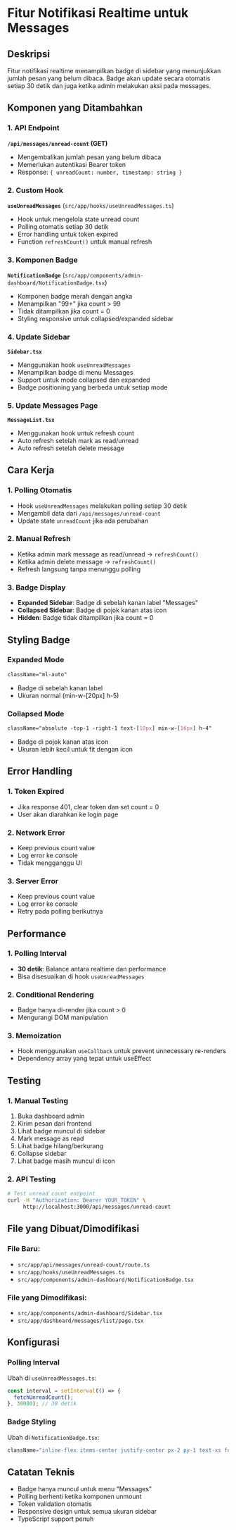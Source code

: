 # Fitur Notifikasi Realtime untuk Messages

## Deskripsi
Fitur notifikasi realtime menampilkan badge di sidebar yang menunjukkan jumlah pesan yang belum dibaca. Badge akan update secara otomatis setiap 30 detik dan juga ketika admin melakukan aksi pada messages.

## Komponen yang Ditambahkan

### 1. API Endpoint
**`/api/messages/unread-count` (GET)**
- Mengembalikan jumlah pesan yang belum dibaca
- Memerlukan autentikasi Bearer token
- Response: `{ unreadCount: number, timestamp: string }`

### 2. Custom Hook
**`useUnreadMessages`** (`src/app/hooks/useUnreadMessages.ts`)
- Hook untuk mengelola state unread count
- Polling otomatis setiap 30 detik
- Error handling untuk token expired
- Function `refreshCount()` untuk manual refresh

### 3. Komponen Badge
**`NotificationBadge`** (`src/app/components/admin-dashboard/NotificationBadge.tsx`)
- Komponen badge merah dengan angka
- Menampilkan "99+" jika count > 99
- Tidak ditampilkan jika count = 0
- Styling responsive untuk collapsed/expanded sidebar

### 4. Update Sidebar
**`Sidebar.tsx`**
- Menggunakan hook `useUnreadMessages`
- Menampilkan badge di menu Messages
- Support untuk mode collapsed dan expanded
- Badge positioning yang berbeda untuk setiap mode

### 5. Update Messages Page
**`MessageList.tsx`**
- Menggunakan hook untuk refresh count
- Auto refresh setelah mark as read/unread
- Auto refresh setelah delete message

## Cara Kerja

### 1. Polling Otomatis
- Hook `useUnreadMessages` melakukan polling setiap 30 detik
- Mengambil data dari `/api/messages/unread-count`
- Update state `unreadCount` jika ada perubahan

### 2. Manual Refresh
- Ketika admin mark message as read/unread → `refreshCount()`
- Ketika admin delete message → `refreshCount()`
- Refresh langsung tanpa menunggu polling

### 3. Badge Display
- **Expanded Sidebar**: Badge di sebelah kanan label "Messages"
- **Collapsed Sidebar**: Badge di pojok kanan atas icon
- **Hidden**: Badge tidak ditampilkan jika count = 0

## Styling Badge

### Expanded Mode
```css
className="ml-auto"
```
- Badge di sebelah kanan label
- Ukuran normal (min-w-[20px] h-5)

### Collapsed Mode
```css
className="absolute -top-1 -right-1 text-[10px] min-w-[16px] h-4"
```
- Badge di pojok kanan atas icon
- Ukuran lebih kecil untuk fit dengan icon

## Error Handling

### 1. Token Expired
- Jika response 401, clear token dan set count = 0
- User akan diarahkan ke login page

### 2. Network Error
- Keep previous count value
- Log error ke console
- Tidak mengganggu UI

### 3. Server Error
- Keep previous count value
- Log error ke console
- Retry pada polling berikutnya

## Performance

### 1. Polling Interval
- **30 detik**: Balance antara realtime dan performance
- Bisa disesuaikan di hook `useUnreadMessages`

### 2. Conditional Rendering
- Badge hanya di-render jika count > 0
- Mengurangi DOM manipulation

### 3. Memoization
- Hook menggunakan `useCallback` untuk prevent unnecessary re-renders
- Dependency array yang tepat untuk useEffect

## Testing

### 1. Manual Testing
1. Buka dashboard admin
2. Kirim pesan dari frontend
3. Lihat badge muncul di sidebar
4. Mark message as read
5. Lihat badge hilang/berkurang
6. Collapse sidebar
7. Lihat badge masih muncul di icon

### 2. API Testing
```bash
# Test unread count endpoint
curl -H "Authorization: Bearer YOUR_TOKEN" \
     http://localhost:3000/api/messages/unread-count
```

## File yang Dibuat/Dimodifikasi

### File Baru:
- `src/app/api/messages/unread-count/route.ts`
- `src/app/hooks/useUnreadMessages.ts`
- `src/app/components/admin-dashboard/NotificationBadge.tsx`

### File yang Dimodifikasi:
- `src/app/components/admin-dashboard/Sidebar.tsx`
- `src/app/dashboard/messages/list/page.tsx`

## Konfigurasi

### Polling Interval
Ubah di `useUnreadMessages.ts`:
```typescript
const interval = setInterval(() => {
  fetchUnreadCount();
}, 30000); // 30 detik
```

### Badge Styling
Ubah di `NotificationBadge.tsx`:
```typescript
className="inline-flex items-center justify-center px-2 py-1 text-xs font-bold leading-none text-white bg-red-500 rounded-full min-w-[20px] h-5"
```

## Catatan Teknis

- Badge hanya muncul untuk menu "Messages"
- Polling berhenti ketika komponen unmount
- Token validation otomatis
- Responsive design untuk semua ukuran sidebar
- TypeScript support penuh


